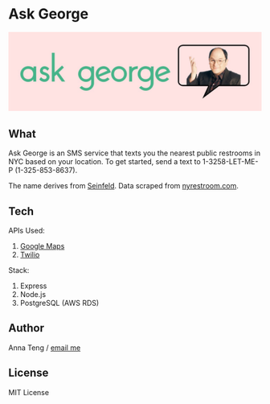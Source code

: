 # Ask George

![Ask George Logo](public/images/Ask%20george%20horizontal.jpg)

## What

Ask George is an SMS service that texts you the nearest public restrooms in NYC based on your location.
To get started, send a text to 1-3258-LET-ME-P (1-325-853-8637).

The name derives from [Seinfeld](https://www.youtube.com/watch?v=JYVBRQ7t46g).
Data scraped from [nyrestroom.com](http://m3.mappler.net/nyrestroom/).

## Tech

APIs Used:
1. [Google Maps](https://developers.google.com/maps/documentation)
2. [Twilio](https://www.twilio.com/)

Stack:
1. Express
2. Node.js
3. PostgreSQL (AWS RDS)

## Author

Anna Teng / [email me](mailto:anna.w.teng@gmail.com?subject=[Ask%20George])

## License

MIT License